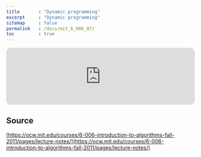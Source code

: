```yaml
---
title       : "Dynamic programming"
excerpt     : "Dynamic programming"
sitemap     : false
permalink   : /docs/mit_6_006_07/
toc         : true
---
```



<iframe style="border-radius:12px" src="https://open.spotify.com/embed/track/02cIqYTYys4M1RBFiBKIEt?utm_source=generator" width="100%" height="152" frameBorder="0" allowfullscreen="" allow="autoplay; clipboard-write; encrypted-media; fullscreen; picture-in-picture" loading="lazy"></iframe>

## Source
[https://ocw.mit.edu/courses/6-006-introduction-to-algorithms-fall-2011/pages/lecture-notes/](https://ocw.mit.edu/courses/6-006-introduction-to-algorithms-fall-2011/pages/lecture-notes/)
